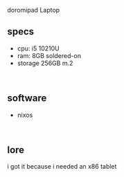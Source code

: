 doromipad
Laptop
## specs
- cpu: i5 10210U
- ram: 8GB soldered-on
- storage 256GB m.2
<br>

## software
- nixos

<br>

## lore
i got it because i needed an x86 tablet